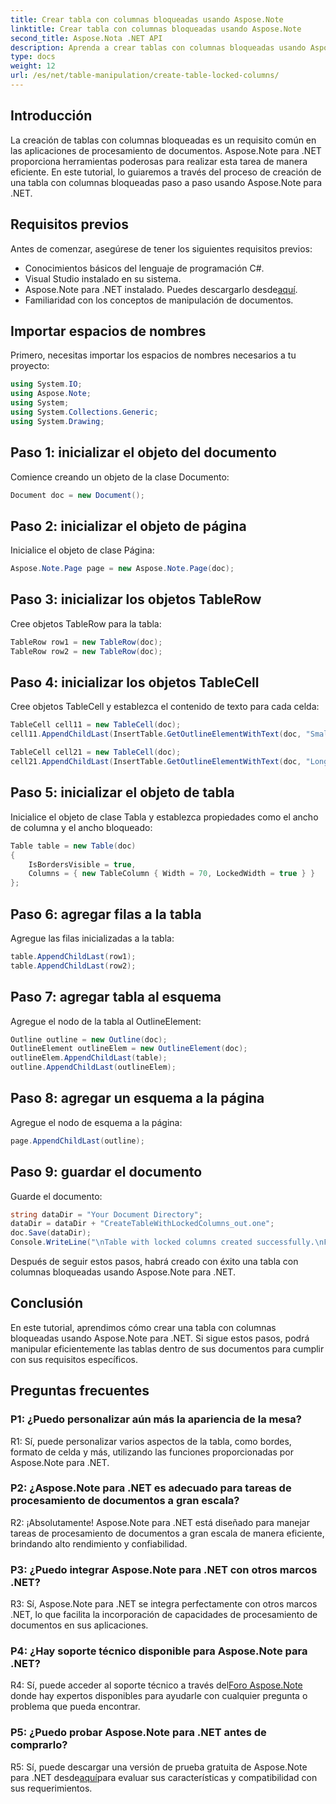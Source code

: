 ```yaml
---
title: Crear tabla con columnas bloqueadas usando Aspose.Note
linktitle: Crear tabla con columnas bloqueadas usando Aspose.Note
second_title: Aspose.Nota .NET API
description: Aprenda a crear tablas con columnas bloqueadas usando Aspose.Note para .NET. Guía paso a paso para tareas eficientes de procesamiento de documentos.
type: docs
weight: 12
url: /es/net/table-manipulation/create-table-locked-columns/
---
```

## Introducción

La creación de tablas con columnas bloqueadas es un requisito común en las aplicaciones de procesamiento de documentos. Aspose.Note para .NET proporciona herramientas poderosas para realizar esta tarea de manera eficiente. En este tutorial, lo guiaremos a través del proceso de creación de una tabla con columnas bloqueadas paso a paso usando Aspose.Note para .NET.

## Requisitos previos

Antes de comenzar, asegúrese de tener los siguientes requisitos previos:

- Conocimientos básicos del lenguaje de programación C#.
- Visual Studio instalado en su sistema.
-  Aspose.Note para .NET instalado. Puedes descargarlo desde[aquí](https://releases.aspose.com/note/net/).
- Familiaridad con los conceptos de manipulación de documentos.

## Importar espacios de nombres

Primero, necesitas importar los espacios de nombres necesarios a tu proyecto:

```csharp
using System.IO;
using Aspose.Note;
using System;
using System.Collections.Generic;
using System.Drawing;
```

## Paso 1: inicializar el objeto del documento

Comience creando un objeto de la clase Documento:

```csharp
Document doc = new Document();
```

## Paso 2: inicializar el objeto de página

Inicialice el objeto de clase Página:

```csharp
Aspose.Note.Page page = new Aspose.Note.Page(doc);
```

## Paso 3: inicializar los objetos TableRow

Cree objetos TableRow para la tabla:

```csharp
TableRow row1 = new TableRow(doc);
TableRow row2 = new TableRow(doc);
```

## Paso 4: inicializar los objetos TableCell

Cree objetos TableCell y establezca el contenido de texto para cada celda:

```csharp
TableCell cell11 = new TableCell(doc);
cell11.AppendChildLast(InsertTable.GetOutlineElementWithText(doc, "Small text"));

TableCell cell21 = new TableCell(doc);
cell21.AppendChildLast(InsertTable.GetOutlineElementWithText(doc, "Long text with several words and spaces."));
```

## Paso 5: inicializar el objeto de tabla

Inicialice el objeto de clase Tabla y establezca propiedades como el ancho de columna y el ancho bloqueado:

```csharp
Table table = new Table(doc)
{
    IsBordersVisible = true,
    Columns = { new TableColumn { Width = 70, LockedWidth = true } }
};
```

## Paso 6: agregar filas a la tabla

Agregue las filas inicializadas a la tabla:

```csharp
table.AppendChildLast(row1);
table.AppendChildLast(row2);
```

## Paso 7: agregar tabla al esquema

Agregue el nodo de la tabla al OutlineElement:

```csharp
Outline outline = new Outline(doc);
OutlineElement outlineElem = new OutlineElement(doc);
outlineElem.AppendChildLast(table);
outline.AppendChildLast(outlineElem);
```

## Paso 8: agregar un esquema a la página

Agregue el nodo de esquema a la página:

```csharp
page.AppendChildLast(outline);
```

## Paso 9: guardar el documento

Guarde el documento:

```csharp
string dataDir = "Your Document Directory";
dataDir = dataDir + "CreateTableWithLockedColumns_out.one";
doc.Save(dataDir);
Console.WriteLine("\nTable with locked columns created successfully.\nFile saved at " + dataDir);
```

Después de seguir estos pasos, habrá creado con éxito una tabla con columnas bloqueadas usando Aspose.Note para .NET.

## Conclusión

En este tutorial, aprendimos cómo crear una tabla con columnas bloqueadas usando Aspose.Note para .NET. Si sigue estos pasos, podrá manipular eficientemente las tablas dentro de sus documentos para cumplir con sus requisitos específicos.

## Preguntas frecuentes

### P1: ¿Puedo personalizar aún más la apariencia de la mesa?

R1: Sí, puede personalizar varios aspectos de la tabla, como bordes, formato de celda y más, utilizando las funciones proporcionadas por Aspose.Note para .NET.

### P2: ¿Aspose.Note para .NET es adecuado para tareas de procesamiento de documentos a gran escala?

R2: ¡Absolutamente! Aspose.Note para .NET está diseñado para manejar tareas de procesamiento de documentos a gran escala de manera eficiente, brindando alto rendimiento y confiabilidad.

### P3: ¿Puedo integrar Aspose.Note para .NET con otros marcos .NET?

R3: Sí, Aspose.Note para .NET se integra perfectamente con otros marcos .NET, lo que facilita la incorporación de capacidades de procesamiento de documentos en sus aplicaciones.

### P4: ¿Hay soporte técnico disponible para Aspose.Note para .NET?

 R4: Sí, puede acceder al soporte técnico a través del[Foro Aspose.Note](https://forum.aspose.com/c/note/28) donde hay expertos disponibles para ayudarle con cualquier pregunta o problema que pueda encontrar.

### P5: ¿Puedo probar Aspose.Note para .NET antes de comprarlo?

 R5: Sí, puede descargar una versión de prueba gratuita de Aspose.Note para .NET desde[aquí](https://releases.aspose.com/)para evaluar sus características y compatibilidad con sus requerimientos.